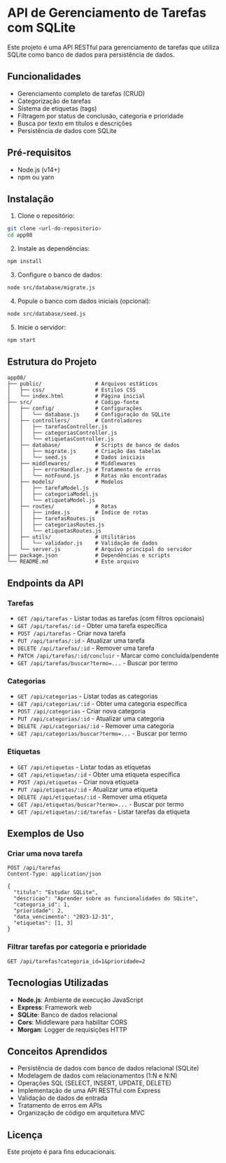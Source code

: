 # API de Gerenciamento de Tarefas com SQLite

Este projeto é uma API RESTful para gerenciamento de tarefas que utiliza SQLite como banco de dados para persistência de dados.

## Funcionalidades

- Gerenciamento completo de tarefas (CRUD)
- Categorização de tarefas
- Sistema de etiquetas (tags)
- Filtragem por status de conclusão, categoria e prioridade
- Busca por texto em títulos e descrições
- Persistência de dados com SQLite

## Pré-requisitos

- Node.js (v14+)
- npm ou yarn

## Instalação

1. Clone o repositório:
```bash
git clone <url-do-repositorio>
cd app08
```

2. Instale as dependências:
```bash
npm install
```

3. Configure o banco de dados:
```bash
node src/database/migrate.js
```

4. Popule o banco com dados iniciais (opcional):
```bash
node src/database/seed.js
```

5. Inicie o servidor:
```bash
npm start
```

## Estrutura do Projeto

```
app08/
├── public/                 # Arquivos estáticos
│   ├── css/                # Estilos CSS
│   └── index.html          # Página inicial
├── src/                    # Código-fonte
│   ├── config/             # Configurações
│   │   └── database.js     # Configuração do SQLite
│   ├── controllers/        # Controladores
│   │   ├── tarefasController.js
│   │   ├── categoriasController.js
│   │   └── etiquetasController.js
│   ├── database/           # Scripts de banco de dados
│   │   ├── migrate.js      # Criação das tabelas
│   │   └── seed.js         # Dados iniciais
│   ├── middlewares/        # Middlewares
│   │   ├── errorHandler.js # Tratamento de erros
│   │   └── notFound.js     # Rotas não encontradas
│   ├── models/             # Modelos
│   │   ├── tarefaModel.js
│   │   ├── categoriaModel.js
│   │   └── etiquetaModel.js
│   ├── routes/             # Rotas
│   │   ├── index.js        # Índice de rotas
│   │   ├── tarefasRoutes.js
│   │   ├── categoriasRoutes.js
│   │   └── etiquetasRoutes.js
│   ├── utils/              # Utilitários
│   │   └── validador.js    # Validação de dados
│   └── server.js           # Arquivo principal do servidor
├── package.json            # Dependências e scripts
└── README.md               # Este arquivo
```

## Endpoints da API

### Tarefas

- `GET /api/tarefas` - Listar todas as tarefas (com filtros opcionais)
- `GET /api/tarefas/:id` - Obter uma tarefa específica
- `POST /api/tarefas` - Criar nova tarefa
- `PUT /api/tarefas/:id` - Atualizar uma tarefa
- `DELETE /api/tarefas/:id` - Remover uma tarefa
- `PATCH /api/tarefas/:id/concluir` - Marcar como concluída/pendente
- `GET /api/tarefas/buscar?termo=...` - Buscar por termo

### Categorias

- `GET /api/categorias` - Listar todas as categorias
- `GET /api/categorias/:id` - Obter uma categoria específica
- `POST /api/categorias` - Criar nova categoria
- `PUT /api/categorias/:id` - Atualizar uma categoria
- `DELETE /api/categorias/:id` - Remover uma categoria
- `GET /api/categorias/buscar?termo=...` - Buscar por termo

### Etiquetas

- `GET /api/etiquetas` - Listar todas as etiquetas
- `GET /api/etiquetas/:id` - Obter uma etiqueta específica
- `POST /api/etiquetas` - Criar nova etiqueta
- `PUT /api/etiquetas/:id` - Atualizar uma etiqueta
- `DELETE /api/etiquetas/:id` - Remover uma etiqueta
- `GET /api/etiquetas/buscar?termo=...` - Buscar por termo
- `GET /api/etiquetas/:id/tarefas` - Listar tarefas da etiqueta

## Exemplos de Uso

### Criar uma nova tarefa

```http
POST /api/tarefas
Content-Type: application/json

{
  "titulo": "Estudar SQLite",
  "descricao": "Aprender sobre as funcionalidades do SQLite",
  "categoria_id": 1,
  "prioridade": 2,
  "data_vencimento": "2023-12-31",
  "etiquetas": [1, 3]
}
```

### Filtrar tarefas por categoria e prioridade

```http
GET /api/tarefas?categoria_id=1&prioridade=2
```

## Tecnologias Utilizadas

- **Node.js**: Ambiente de execução JavaScript
- **Express**: Framework web
- **SQLite**: Banco de dados relacional
- **Cors**: Middleware para habilitar CORS
- **Morgan**: Logger de requisições HTTP

## Conceitos Aprendidos

- Persistência de dados com banco de dados relacional (SQLite)
- Modelagem de dados com relacionamentos (1:N e N:N)
- Operações SQL (SELECT, INSERT, UPDATE, DELETE)
- Implementação de uma API RESTful com Express
- Validação de dados de entrada
- Tratamento de erros em APIs
- Organização de código em arquitetura MVC

## Licença

Este projeto é para fins educacionais. 